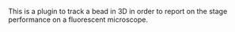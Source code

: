 This is a plugin to track a bead in 3D in order to report on the stage performance on a fluorescent microscope.

